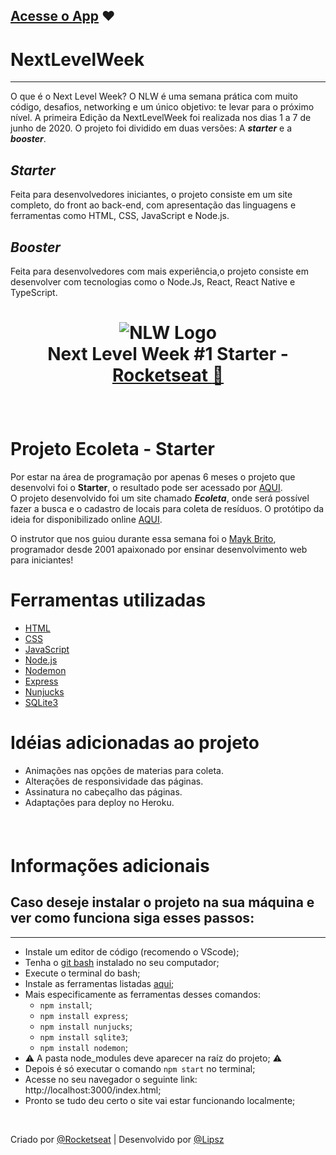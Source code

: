 </h3>
<h3 align="center">

<a href="https://ecoletalipzs.herokuapp.com/" target="_blank">Acesse o App</a> :heart:
---

</h3>

# NextLevelWeek
----------

O que é o Next Level Week?
O NLW é uma semana prática com muito código, desafios, networking e um único objetivo: te levar para o próximo nível.
A primeira Edição da NextLevelWeek foi realizada nos dias 1 a 7 de junho de 2020.
O projeto foi dividido em duas versões: A __*starter*__ e a __*booster*__.

*Starter*  
----------
Feita para desenvolvedores iniciantes, o projeto consiste em um site completo, do front ao back-end, com apresentação das linguagens e ferramentas como HTML, CSS, JavaScript e Node.js.

*Booster*  
----------
Feita para desenvolvedores com mais experiência,o projeto consiste em desenvolver com tecnologias como o Node.Js, React, React Native e TypeScript. 

<h1 align="center">

![NLW Logo](https://lander.rocketseat.dev/uploads/nextlevelweek_18baaf82af.svg)
</br>
Next Level Week #1 Starter - [Rocketseat :rocket:](https://rocketseat.com.br/)

</h1>

<br/>

# Projeto Ecoleta - Starter

Por estar na área de programação por apenas 6 meses o projeto que desenvolvi foi o __Starter__, o resultado pode ser acessado por
[AQUI](https://ecoletalipzs.herokuapp.com/).<br/>
O projeto desenvolvido foi um site chamado __*Ecoleta*__, onde será possível fazer a busca e o cadastro de locais para coleta de resíduos.
O protótipo da ideia for disponibilizado online [AQUI](https://www.figma.com/file/1SxgOMojOB2zYT0Mdk28lB/).

O instrutor que nos guiou durante essa semana foi o [Mayk Brito](https://github.com/maykbrito),  programador desde 2001 apaixonado por ensinar desenvolvimento web para iniciantes!

# Ferramentas utilizadas
* [HTML](https://developer.mozilla.org/pt-BR/docs/Web/HTML)
* [CSS](https://developer.mozilla.org/pt-BR/docs/Web/CSS)
* [JavaScript](https://developer.mozilla.org/pt-BR/docs/Web/JavaScript)
* [Node.js](https://nodejs.org/)
* [Nodemon](https://nodemon.io/)
* [Express](https://expressjs.com/pt-br/)
* [Nunjucks](https://mozilla.github.io/nunjucks/)
* [SQLite3](https://www.sqlite.org/index.html)


# Idéias adicionadas ao projeto

* Animações nas opções de materias para coleta. 
* Alterações de responsividade das páginas.
* Assinatura no cabeçalho das páginas.
* Adaptações para deploy no Heroku.


<h6 align="center">


<br/>

</h6>

# Informações adicionais

## Caso deseje instalar o projeto na sua máquina e ver como funciona siga esses passos:
---
* Instale um editor de código (recomendo o VScode);
* Tenha o [git bash](https://gitforwindows.org/) instalado no seu computador;
* Execute o terminal do bash;
* Instale as ferramentas listadas [aqui](#ferramentas-utilizadas);
* Mais especificamente as ferramentas desses comandos:
   * `npm install`;
   * `npm install express`;
   * `npm install nunjucks`;
   * `npm install sqlite3`;
   * `npm install nodemon`;
* :warning: A pasta node_modules deve aparecer na raíz do projeto; :warning:
* Depois é só executar o comando `npm start` no terminal;
* Acesse no seu navegador o seguinte link: http://localhost:3000/index.html;
* Pronto se tudo deu certo o site vai estar funcionando localmente;

<br/>

 Criado por [@Rocketseat](https://rocketseat.com.br/) | Desenvolvido por [@Lipsz](https://github.com/Lipzs)
